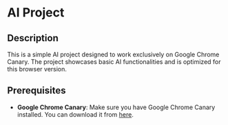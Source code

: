# AI Project

## Description
This is a simple AI project designed to work exclusively on Google Chrome Canary. The project showcases basic AI functionalities and is optimized for this browser version.

## Prerequisites
- **Google Chrome Canary**: Make sure you have Google Chrome Canary installed. You can download it from [here](https://www.google.com/chrome/canary/).
